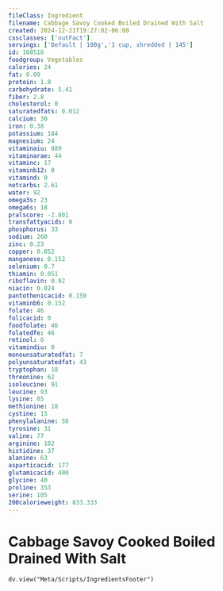 ```yaml
---
fileClass: Ingredient
filename: Cabbage Savoy Cooked Boiled Drained With Salt
created: 2024-12-21T19:27:02-06:00
cssclasses: ['nutFact']
servings: ['Default | 100g','1 cup, shredded | 145']
id: 168516
foodgroup: Vegetables
calories: 24
fat: 0.09
protein: 1.8
carbohydrate: 5.41
fiber: 2.8
cholesterol: 0
saturatedfats: 0.012
calcium: 30
iron: 0.38
potassium: 184
magnesium: 24
vitaminaiu: 889
vitaminarae: 44
vitaminc: 17
vitaminb12: 0
vitamind: 0
netcarbs: 2.61
water: 92
omega3s: 23
omega6s: 18
pralscore: -2.801
transfattyacids: 0
phosphorus: 33
sodium: 260
zinc: 0.23
copper: 0.052
manganese: 0.152
selenium: 0.7
thiamin: 0.051
riboflavin: 0.02
niacin: 0.024
pantothenicacid: 0.159
vitaminb6: 0.152
folate: 46
folicacid: 0
foodfolate: 46
folatedfe: 46
retinol: 0
vitamindiu: 0
monounsaturatedfat: 7
polyunsaturatedfat: 43
tryptophan: 18
threonine: 62
isoleucine: 91
leucine: 93
lysine: 85
methionine: 18
cystine: 15
phenylalanine: 58
tyrosine: 31
valine: 77
arginine: 102
histidine: 37
alanine: 63
asparticacid: 177
glutamicacid: 400
glycine: 40
proline: 353
serine: 105
200calorieweight: 833.333
---
```


# Cabbage Savoy Cooked Boiled Drained With Salt

```dataviewjs
dv.view("Meta/Scripts/IngredientsFooter")
```